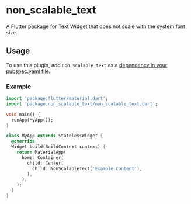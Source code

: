 # non_scalable_text

A Flutter package for Text Widget that does not scale with the system font size.

## Usage

To use this plugin, add `non_scalable_text` as a [dependency in your pubspec.yaml file](https://flutter.dev/platform-plugins/).

### Example

``` dart
import 'package:flutter/material.dart';
import 'package:non_scalable_text/non_scalable_text.dart';

void main() {
  runApp(MyApp());
}

class MyApp extends StatelessWidget {
  @override
  Widget build(BuildContext context) {
    return MaterialApp(
      home: Container(
        child: Center(
          child: NonScalableText('Example Content'),
        ),
      ),
    );
  }
}
```
